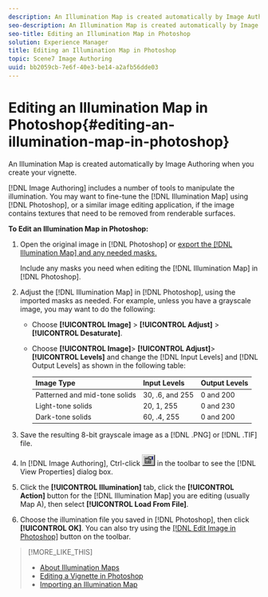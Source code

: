 ```yaml
---
description: An Illumination Map is created automatically by Image Authoring when you create your vignette.
seo-description: An Illumination Map is created automatically by Image Authoring when you create your vignette.
seo-title: Editing an Illumination Map in Photoshop
solution: Experience Manager
title: Editing an Illumination Map in Photoshop
topic: Scene7 Image Authoring
uuid: bb2059cb-7e6f-40e3-be14-a2afb56dde03
---
```


# Editing an Illumination Map in Photoshop{#editing-an-illumination-map-in-photoshop}

An Illumination Map is created automatically by Image Authoring when you create your vignette.

 [!DNL Image Authoring] includes a number of tools to manipulate the illumination. You may want to fine-tune the [!DNL Illumination Map] using [!DNL Photoshop], or a similar image editing application, if the image contains textures that need to be removed from renderable surfaces.

**To Edit an Illumination Map in Photoshop:** 

1. Open the original image in [!DNL Photoshop] or [export the [!DNL Illumination Map] and any needed masks.](../../c-vat-obj-pg/c-vat-img-maps/t-vat-exp-img-map.md#task-15fc6689062e49b098a698d6621a793b)

   Include any masks you need when editing the [!DNL Illumination Map] in [!DNL Photoshop]. 

1. Adjust the [!DNL Illumination Map] in [!DNL Photoshop], using the imported masks as needed. For example, unless you have a grayscale image, you may want to do the following:

    * Choose **[!UICONTROL Image]** > **[!UICONTROL Adjust]** > **[!UICONTROL Desaturate]**. 
    
    * Choose **[!UICONTROL Image]**> **[!UICONTROL Adjust]**> **[!UICONTROL Levels]** and change the [!DNL Input Levels] and [!DNL Output Levels] as shown in the following table:

       |  Image Type  | Input Levels  | Output Levels  |
       |---|---|---|
       |  Patterned and mid-tone solids  | 30, .6, and 255  | 0 and 200  |
       |  Light-tone solids  | 20, 1, 255  | 0 and 230  |
       |  Dark-tone solids  | 60, .4, 255  | 0 and 200  |

1. Save the resulting 8-bit grayscale image as a [!DNL .PNG] or [!DNL .TIF] file.
1. In [!DNL Image Authoring], Ctrl-click ![](assets/finger.png) in the toolbar to see the [!DNL View Properties] dialog box.
1. Click the **[!UICONTROL Illumination]** tab, click the **[!UICONTROL Action]** button for the [!DNL Illumination Map] you are editing (usually Map A), then select **[!UICONTROL Load From File]**.
1. Choose the illumination file you saved in [!DNL Photoshop], then click **[!UICONTROL OK]**.
You can also try using the [ [!DNL Edit Image in Photoshop]](../../c-vat-gs/c-vat-work-ps/t-vat-edit-vign-ps.md#task-cce73c014f5c4e81bdb5878d3067c809) button on the toolbar. 

>[!MORE_LIKE_THIS]
>
>* [About Illumination Maps](../../c-vat-work-illum-pg/c-vat-abt-illum-pg/c-vat-illum-maps.md#concept-3243a49c92dd4491947481d339d12f3f)
>* [Editing a Vignette in Photoshop](../../c-vat-gs/c-vat-work-ps/t-vat-edit-vign-ps.md#task-cce73c014f5c4e81bdb5878d3067c809)
>* [Importing an Illumination Map](../../c-vat-work-illum-pg/c-vat-work-illum-maps/t-vat-imp-illum-map.md#task-2171a079ad2b45ada70487cbbcff5d89)
